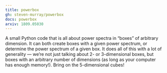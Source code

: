 ```yaml
---
title: powerbox
gh: steven-murray/powerbox
docs: powerbox
arxiv: 1809.05030
---
```


A small Python code that is all about power spectra in “boxes” of arbitrary 
dimension. It can both create boxes with a given power spectrum, or determine the power 
spectrum of a given box. It does all of this with a lot of generality — we’re not just 
talking about 2- or 3-dimensional boxes, but boxes with an arbitrary number of dimensions 
(as long as your computer has enough memory!). Bring on the 5-dimensional cubes!